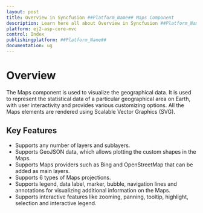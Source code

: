 ```yaml
---
layout: post
title: Overview in Syncfusion ##Platform_Name## Maps Component
description: Learn here all about Overview in Syncfusion ##Platform_Name## Maps component of Syncfusion Essential JS 2 and more.
platform: ej2-asp-core-mvc
control: Index
publishingplatform: ##Platform_Name##
documentation: ug
---
```


# Overview

The Maps component is used to visualize the geographical data. It is used to represent the statistical data of a particular geographical area on Earth, with user interactivity and provides various customizing options. All the Maps elements are rendered using Scalable Vector Graphics (SVG).

## Key Features

* Supports any number of layers and sublayers.
* Supports GeoJSON data, which allows plotting the custom shapes in the Maps.
* Supports Maps providers such as Bing and OpenStreetMap that can be added as main layers.
* Supports 6 types of Maps projections.
* Supports legend, data label, marker, bubble, navigation lines and annotations for visualizing additional information on the Maps.
* Supports interactive features like zooming, panning, tooltip, highlight, selection and interactive legend.